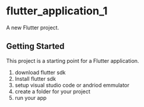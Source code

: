 # flutter_application_1

A new Flutter project.

## Getting Started

This project is a starting point for a Flutter application.

1. download flutter sdk
2. Install flutter sdk
3. setup visual studio code or andriod emmulator
4. create a folder for your project
5. run your app

